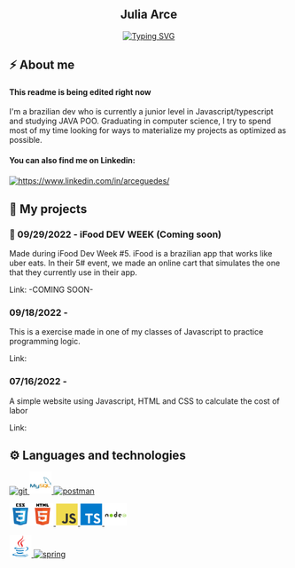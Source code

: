 <p align="center">
  <h2 align="center">Julia Arce</h3>
</p>

<p align="center">
 <a href="https://git.io/typing-svg"><img src="https://readme-typing-svg.demolab.com?font=Fira+Code&pause=1000&center=true&vCenter=true&width=435&lines=BACK-END+DEVELOPER" alt="Typing SVG" /></a></p>

## ⚡ About me
<h4>This readme is being edited right now</h4>
I'm a brazilian dev who is currently a junior level in Javascript/typescript and studying JAVA POO.
Graduating in computer science, I try to spend most of my time looking for ways to materialize my projects as optimized as possible.

<h4>You can also find me on Linkedin:</h4>
<p align="left">
<a href="https://linkedin.com/in/https://www.linkedin.com/in/arceguedes/" target="blank"><img align="center" src="https://raw.githubusercontent.com/rahuldkjain/github-profile-readme-generator/master/src/images/icons/Social/linked-in-alt.svg" alt="https://www.linkedin.com/in/arceguedes/" height="30" width="40" /></a>
</p>

## 🚀 My projects
<h3>🍟 09/29/2022 - iFood DEV WEEK (Coming soon)</h3>
Made during iFood Dev Week #5. iFood is a brazilian app that works like uber eats.
In their 5# event, we made an online cart that simulates the one that they currently use in their app.

Link: -COMING SOON-

<h3>09/18/2022 - </h3>
This is a exercise made in one of my classes of Javascript to practice programming logic.

Link: 

<h3>07/16/2022 - </h3>
A simple website using Javascript, HTML and CSS to calculate the cost of labor

Link: 

## ⚙ Languages and technologies
<a href="https://git-scm.com/" target="_blank" rel="noreferrer"><img src="https://www.vectorlogo.zone/logos/git-scm/git-scm-icon.svg" alt="git" width="40" height="40"/></a><a href="https://www.mysql.com/" target="_blank" rel="noreferrer"> <img src="https://raw.githubusercontent.com/devicons/devicon/master/icons/mysql/mysql-original-wordmark.svg" alt="mysql" width="40" height="40"/> </a> <a href="https://postman.com" target="_blank" rel="noreferrer"> <img src="https://www.vectorlogo.zone/logos/getpostman/getpostman-icon.svg" alt="postman" width="40" height="40"/> </a>

<p align="left"><a href="https://www.w3schools.com/css/" target="_blank" rel="noreferrer"><img
src="https://raw.githubusercontent.com/devicons/devicon/master/icons/css3/css3-original-wordmark.svg" alt="css3" width="40" height="40"/></a><a href="https://www.w3.org/html/" target="_blank" rel="noreferrer"><img src="https://raw.githubusercontent.com/devicons/devicon/master/icons/html5/html5-original-wordmark.svg" alt="html5" width="40" height="40"/></a><a href="https://developer.mozilla.org/en-US/docs/Web/JavaScript" target="_blank" rel="noreferrer"> <img src="https://raw.githubusercontent.com/devicons/devicon/master/icons/javascript/javascript-original.svg" alt="javascript" width="40" height="40"/><a href="https://www.typescriptlang.org/" target="_blank" rel="noreferrer"> <img src="https://raw.githubusercontent.com/devicons/devicon/master/icons/typescript/typescript-original.svg" alt="typescript" width="40" height="40"/> </a><a href="https://nodejs.org" target="_blank" rel="noreferrer"> <img src="https://raw.githubusercontent.com/devicons/devicon/master/icons/nodejs/nodejs-original-wordmark.svg" alt="nodejs" width="40" height="40"/> </a>
  
<a href="https://www.java.com" target="_blank" rel="noreferrer"> <img src="https://raw.githubusercontent.com/devicons/devicon/master/icons/java/java-original.svg" alt="java" width="40" height="40"/> </a> </a> <a href="https://spring.io/" target="_blank" rel="noreferrer"> <img src="https://www.vectorlogo.zone/logos/springio/springio-icon.svg" alt="spring" width="40" height="40"/> </a> </p>
